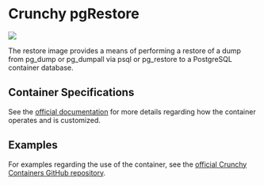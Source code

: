 # Crunchy pgRestore

![](https://raw.githubusercontent.com/k1ng440/crunchy-containers/master/images/crunchy_logo.png)

The restore image provides a means of performing a restore of a dump from pg_dump or pg_dumpall via psql or pg_restore to a PostgreSQL container database.

## Container Specifications

See the [official documentation](https://crunchydata.github.io/crunchy-containers/container-specifications/crunchy-pgrestore/) for more details regarding how the container operates and is customized.

## Examples

For examples regarding the use of the container, see the [official Crunchy Containers GitHub repository](https://github.com/k1ng440/crunchy-containers/tree/master/examples/docker).

